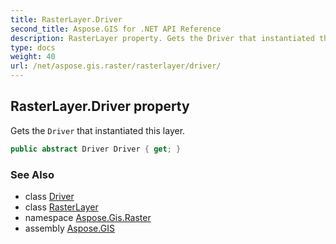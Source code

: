 ```yaml
---
title: RasterLayer.Driver
second_title: Aspose.GIS for .NET API Reference
description: RasterLayer property. Gets the Driver that instantiated this layer
type: docs
weight: 40
url: /net/aspose.gis.raster/rasterlayer/driver/
---
```

## RasterLayer.Driver property

Gets the `Driver` that instantiated this layer.

```csharp
public abstract Driver Driver { get; }
```

### See Also

* class [Driver](../../../aspose.gis/driver/)
* class [RasterLayer](../)
* namespace [Aspose.Gis.Raster](../../rasterlayer/)
* assembly [Aspose.GIS](../../../)


